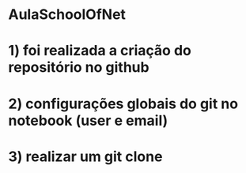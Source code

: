 # AulaSchoolOfNet

# 1) foi realizada a criação do repositório no github
# 2) configurações globais do git no notebook (user e email)
# 3) realizar um git clone
